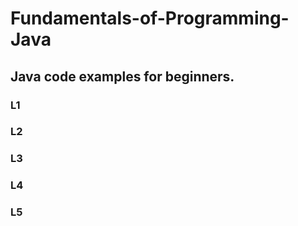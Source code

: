 # Fundamentals-of-Programming-Java
## Java code examples for beginners.

### L1

### L2

### L3

### L4

### L5
